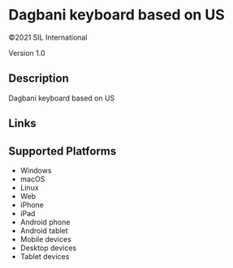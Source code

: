 Dagbani keyboard based on US
==============

©2021 SIL International

Version 1.0

Description
-----------

Dagbani keyboard based on US

Links
-----

Supported Platforms
-------------------
 * Windows
 * macOS
 * Linux
 * Web
 * iPhone
 * iPad
 * Android phone
 * Android tablet
 * Mobile devices
 * Desktop devices
 * Tablet devices

